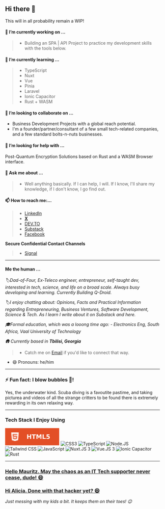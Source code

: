 <!-- @format -->

## Hi there 👋

This will in all probability remain a WIP!

#### 🔭 I’m currently working on ...

> - Building an SPA | API Project to practice my development skills with the tools below.

#### 🌱 I’m currently learning ...

> - TypeScript
> - Nuxt
> - Vue
> - Pinia
> - Laravel
> - Ionic Capacitor
> - Rust + WASM

#### 👯 I’m looking to collaborate on ...

- Business Development Projects with a global reach potential.
- I'm a founder/partner/consultant of a few small tech-related companies, and a few standard bolts-n-nuts businesses.

#### 🤔 I’m looking for help with ...

Post-Quantum Encryption Solutions based on Rust and a WASM Browser interface.

#### 💬 Ask me about ...

> - Well anything basically. If I can help, I will. If I know, I'll share my knowledge, if I don't know, I go find out.

#### 📫 How to reach me:...

> - [LinkedIn](https://www.linkedin.com/in/andre-du-plessis-992a0329)
> - **[ X ](https://x.com/AndreDuP_ADPC)**
> - [DEV.TO](https://dev.to/andre_adpc)
> - [Substack](https://andreduplessis.substack.com/)
> - [Facebook](https://www.facebook.com/RedDragonX5)

**Secure Confidential Contact Channels**

> - [Signal](https://github.com/Andre-ADPC/Andre-ADPC/blob/main/Assets/Image_Files/Andre-Signal-QRC.png)

---

#### Me the human ...

_🏷️Dad-of-Four, Ex-Teleco engineer, entrepreneur, self-taught dev, interested in tech, science, and life on a broad scale. Always busy developing and learning. Currently Building Q-Droid._

_🏷️I enjoy chatting about: Opinions, Facts and Practical Information regarding Entrepreneuring, Business Ventures, Software Development, Science & Tech. As I learn I write about it on Substack and here._

_🎓Formal education, which was a looong time ago: - Electronics Eng, South Africa, Vaal University of Technology_

_🛖 Currently based in **Tbilisi, Georgia**_

> - Catch me on [Email](mailto:andre.du.plessis@adpc-llc.com) if you'd like to connect that way.

- 😄 Pronouns: he/him

---

### ⚡ Fun fact: I blow bubbles 🫧!

Yes, the underwater kind. Scuba diving is a favoutite pastime, and taking picturea and videos of all the strange critters to be found there is extremely rewarding in its own relaxing way.

---

### Tech Stack I Enjoy Using

<img src="./Assets/SVG_Files/HTML5-01.svg" alt="HTML5" style="max-width: 100%;">
<img src="https://github.com/Andre-ADPC/Andre-ADPC/tree/44c5d22d093fc986ee056e81f4794d0ad927d45d/Assets/SVG_Files/CSS3-01.svg" alt="CSS3" style="max-width: 100%;">
<img src="https://github.com/Andre-ADPC/Andre-ADPC/tree/44c5d22d093fc986ee056e81f4794d0ad927d45d/Assets/SVG_Files/TypeScript-01.svg" alt="TypeScript" style="max-width: 100%;">
<img src="https://github.com/Andre-ADPC/Andre-ADPC/tree/44c5d22d093fc986ee056e81f4794d0ad927d45d/Assets/SVG_Files/Node.JS.svg" alt="Node.JS" style="max-width: 100%;">
<img src="https://github.com/Andre-ADPC/Andre-ADPC/tree/44c5d22d093fc986ee056e81f4794d0ad927d45d/Assets/SVG_Files/TailwindCSS.svg" alt="Tailwind CSS" style="max-width: 100%;">
<img src="https://github.com/Andre-ADPC/Andre-ADPC/tree/44c5d22d093fc986ee056e81f4794d0ad927d45d/Assets/SVG_Files/JavaScript.svg" alt="JavaScript" style="max-width: 100%;">
<img src="" alt="Nuxt.JS 3" style="max-width: 100%;">
<img src="" alt="Vue.JS 3" style="max-width: 100%;">
<img src="" alt="Ionic Capacitor" style="max-width: 100%;">
<img src="" alt="Rust" style="max-width: 100%;">

---

### [Hello Mauritz. May the chaos as an IT Tech supporter never cease, dude! 😄](https://www.facebook.com/mauritz.duplessis.319)

### [Hi Alicia. Done with that hacker yet? 😄](https://www.linkedin.com/in/alicia-v-1096a463/)

_Just messing with my kids a bit. It keeps them on their toes! :wink:_
